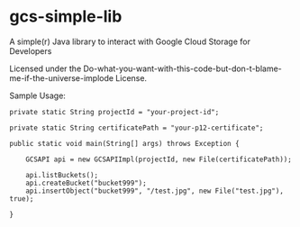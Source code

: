 gcs-simple-lib
==============

A simple(r) Java library to interact with Google Cloud Storage for Developers

Licensed under the Do-what-you-want-with-this-code-but-don-t-blame-me-if-the-universe-implode License.

Sample Usage:

    private static String projectId = "your-project-id";

    private static String certificatePath = "your-p12-certificate";

    public static void main(String[] args) throws Exception {

        GCSAPI api = new GCSAPIImpl(projectId, new File(certificatePath));

        api.listBuckets();
        api.createBucket("bucket999");
        api.insertObject("bucket999", "/test.jpg", new File("test.jpg"), true);

    }